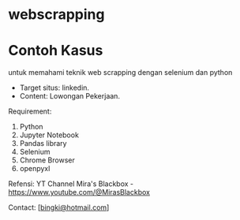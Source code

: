 # webscrapping
# Contoh Kasus

untuk memahami teknik web scrapping dengan selenium dan python 

- Target situs: linkedin.
- Content: Lowongan Pekerjaan.

Requirement:
1. Python
2. Jupyter Notebook
3. Pandas library
4. Selenium
5. Chrome Browser
6. openpyxl

Refensi: YT Channel Mira's Blackbox - https://www.youtube.com/@MirasBlackbox 

Contact: [bingki@hotmail.com]
